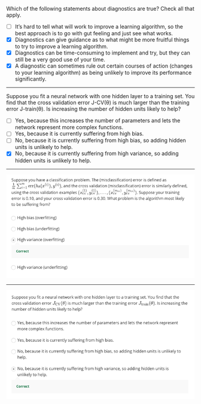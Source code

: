 Which of the following statements about diagnostics are true? Check all that apply.

- [ ] It’s hard to tell what will work to improve a learning algorithm, so the best approach is to go with gut feeling and just see what works.
- [X] Diagnostics can give guidance as to what might be more fruitful things to try to improve a learning algorithm.
- [X] Diagnostics can be time-consuming to implement and try, but they can still be a very good use of your time.
- [X] A diagnostic can sometimes rule out certain courses of action (changes to your learning algorithm) as being unlikely to improve its performance significantly.

---

Suppose you fit a neural network with one hidden layer to a training set. You find that the cross validation error J-CV(θ) is much larger than the training error J-train(θ). Is increasing the number of hidden units likely to help?

- [ ] Yes, because this increases the number of parameters and lets the network represent more complex functions.
- [ ] Yes, because it is currently suffering from high bias.
- [ ] No, because it is currently suffering from high bias, so adding hidden units is unlikely to help.
- [X] No, because it is currently suffering from high variance, so adding hidden units is unlikely to help.

---

![](https://github.com/zee-nguyen/Stanford_Machine_Learning/blob/master/assets/W6-lecturechecks-2.png?raw=true)

---

![](https://github.com/zee-nguyen/Stanford_Machine_Learning/blob/master/assets/W6-lecturechecks-3.png?raw=true)
